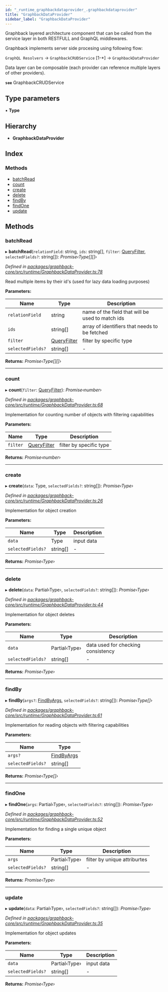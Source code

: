 ```yaml
---
id: "_runtime_graphbackdataprovider_.graphbackdataprovider"
title: "GraphbackDataProvider"
sidebar_label: "GraphbackDataProvider"
---
```


Graphback layered architecture component that can be called
from the service layer in both RESTFULL and GraphQL middlewares.

Graphback implements server side procesing using following flow:

`GraphQL Resolvers` ->  `GraphbackCRUDService` [1-*] -> `GraphbackDataProvider`

Data layer can be composable (each provider can reference multiple layers of other providers).

**`see`** GraphbackCRUDService

## Type parameters

▪ **Type**

## Hierarchy

* **GraphbackDataProvider**

## Index

### Methods

* [batchRead](_runtime_graphbackdataprovider_.graphbackdataprovider.md#batchread)
* [count](_runtime_graphbackdataprovider_.graphbackdataprovider.md#count)
* [create](_runtime_graphbackdataprovider_.graphbackdataprovider.md#create)
* [delete](_runtime_graphbackdataprovider_.graphbackdataprovider.md#delete)
* [findBy](_runtime_graphbackdataprovider_.graphbackdataprovider.md#findby)
* [findOne](_runtime_graphbackdataprovider_.graphbackdataprovider.md#findone)
* [update](_runtime_graphbackdataprovider_.graphbackdataprovider.md#update)

## Methods

###  batchRead

▸ **batchRead**(`relationField`: string, `ids`: string[], `filter`: [QueryFilter](../modules/_runtime_queryfilter_.md#queryfilter), `selectedFields?`: string[]): *Promise‹Type[][]›*

*Defined in [packages/graphback-core/src/runtime/GraphbackDataProvider.ts:78](https://github.com/aerogear/graphback/blob/63664df15/packages/graphback-core/src/runtime/GraphbackDataProvider.ts#L78)*

Read multiple items by their id's (used for lazy data loading purposes)

**Parameters:**

Name | Type | Description |
------ | ------ | ------ |
`relationField` | string | name of the field that will be used to match ids |
`ids` | string[] | array of identifiers that needs to be fetched |
`filter` | [QueryFilter](../modules/_runtime_queryfilter_.md#queryfilter) | filter by specific type  |
`selectedFields?` | string[] | - |

**Returns:** *Promise‹Type[][]›*

___

###  count

▸ **count**(`filter`: [QueryFilter](../modules/_runtime_queryfilter_.md#queryfilter)): *Promise‹number›*

*Defined in [packages/graphback-core/src/runtime/GraphbackDataProvider.ts:68](https://github.com/aerogear/graphback/blob/63664df15/packages/graphback-core/src/runtime/GraphbackDataProvider.ts#L68)*

Implementation for counting number of objects with filtering capabilities

**Parameters:**

Name | Type | Description |
------ | ------ | ------ |
`filter` | [QueryFilter](../modules/_runtime_queryfilter_.md#queryfilter) | filter by specific type  |

**Returns:** *Promise‹number›*

___

###  create

▸ **create**(`data`: Type, `selectedFields?`: string[]): *Promise‹Type›*

*Defined in [packages/graphback-core/src/runtime/GraphbackDataProvider.ts:26](https://github.com/aerogear/graphback/blob/63664df15/packages/graphback-core/src/runtime/GraphbackDataProvider.ts#L26)*

Implementation for object creation

**Parameters:**

Name | Type | Description |
------ | ------ | ------ |
`data` | Type | input data |
`selectedFields?` | string[] | - |

**Returns:** *Promise‹Type›*

___

###  delete

▸ **delete**(`data`: Partial‹Type›, `selectedFields?`: string[]): *Promise‹Type›*

*Defined in [packages/graphback-core/src/runtime/GraphbackDataProvider.ts:44](https://github.com/aerogear/graphback/blob/63664df15/packages/graphback-core/src/runtime/GraphbackDataProvider.ts#L44)*

Implementation for object deletes

**Parameters:**

Name | Type | Description |
------ | ------ | ------ |
`data` | Partial‹Type› | data used for checking consistency |
`selectedFields?` | string[] | - |

**Returns:** *Promise‹Type›*

___

###  findBy

▸ **findBy**(`args?`: [FindByArgs](_runtime_interfaces_.findbyargs.md), `selectedFields?`: string[]): *Promise‹Type[]›*

*Defined in [packages/graphback-core/src/runtime/GraphbackDataProvider.ts:61](https://github.com/aerogear/graphback/blob/63664df15/packages/graphback-core/src/runtime/GraphbackDataProvider.ts#L61)*

Implementation for reading objects with filtering capabilities

**Parameters:**

Name | Type |
------ | ------ |
`args?` | [FindByArgs](_runtime_interfaces_.findbyargs.md) |
`selectedFields?` | string[] |

**Returns:** *Promise‹Type[]›*

___

###  findOne

▸ **findOne**(`args`: Partial‹Type›, `selectedFields?`: string[]): *Promise‹Type›*

*Defined in [packages/graphback-core/src/runtime/GraphbackDataProvider.ts:52](https://github.com/aerogear/graphback/blob/63664df15/packages/graphback-core/src/runtime/GraphbackDataProvider.ts#L52)*

Implementation for finding a single unique object

**Parameters:**

Name | Type | Description |
------ | ------ | ------ |
`args` | Partial‹Type› | filter by unique attriburtes |
`selectedFields?` | string[] | - |

**Returns:** *Promise‹Type›*

___

###  update

▸ **update**(`data`: Partial‹Type›, `selectedFields?`: string[]): *Promise‹Type›*

*Defined in [packages/graphback-core/src/runtime/GraphbackDataProvider.ts:35](https://github.com/aerogear/graphback/blob/63664df15/packages/graphback-core/src/runtime/GraphbackDataProvider.ts#L35)*

Implementation for object updates

**Parameters:**

Name | Type | Description |
------ | ------ | ------ |
`data` | Partial‹Type› | input data |
`selectedFields?` | string[] | - |

**Returns:** *Promise‹Type›*
